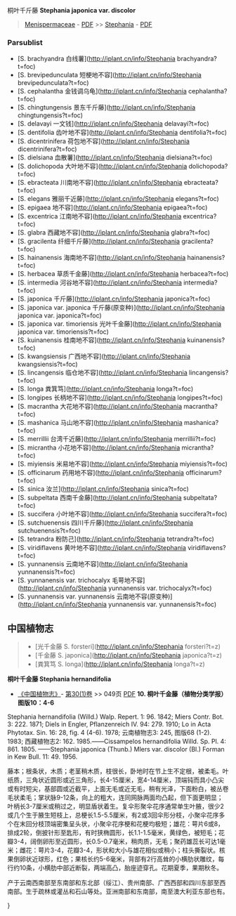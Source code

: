 桐叶千斤藤 **Stephania japonica var. discolor**

> [Menispermaceae](http://iplant.cn/info/Menispermaceae?t=foc) - [PDF](http://www.iplant.cn/foc/pdf/Menispermaceae.pdf) >> [Stephania](http://iplant.cn/info/Stephania?t=foc) - [PDF](http://www.iplant.cn/foc/pdf/Stephania.pdf)

### Parsublist

* [S.  brachyandra  白线薯](http://iplant.cn/info/Stephania brachyandra?t=foc)
* [S.  brevipedunculata  短梗地不容](http://iplant.cn/info/Stephania brevipedunculata?t=foc)
* [S.  cephalantha  金钱调乌龟](http://iplant.cn/info/Stephania cephalantha?t=foc)
* [S.  chingtungensis  景东千斤藤](http://iplant.cn/info/Stephania chingtungensis?t=foc)
* [S.  delavayi  一文钱](http://iplant.cn/info/Stephania delavayi?t=foc)
* [S.  dentifolia  齿叶地不容](http://iplant.cn/info/Stephania dentifolia?t=foc)
* [S.  dicentrinifera  荷包地不容](http://iplant.cn/info/Stephania dicentrinifera?t=foc)
* [S.  dielsiana  血散薯](http://iplant.cn/info/Stephania dielsiana?t=foc)
* [S.  dolichopoda  大叶地不容](http://iplant.cn/info/Stephania dolichopoda?t=foc)
* [S.  ebracteata  川南地不容](http://iplant.cn/info/Stephania ebracteata?t=foc)
* [S.  elegans  雅丽千近藤](http://iplant.cn/info/Stephania elegans?t=foc)
* [S.  epigaea  地不容](http://iplant.cn/info/Stephania epigaea?t=foc)
* [S.  excentrica  江南地不容](http://iplant.cn/info/Stephania excentrica?t=foc)
* [S.  glabra  西藏地不容](http://iplant.cn/info/Stephania glabra?t=foc)
* [S.  gracilenta  纤细千斤藤](http://iplant.cn/info/Stephania gracilenta?t=foc)
* [S.  hainanensis  海南地不容](http://iplant.cn/info/Stephania hainanensis?t=foc)
* [S.  herbacea  草质千金藤](http://iplant.cn/info/Stephania herbacea?t=foc)
* [S.  intermedia  河谷地不容](http://iplant.cn/info/Stephania intermedia?t=foc)
* [S.  japonica  千斤藤](http://iplant.cn/info/Stephania japonica?t=foc)
* [S.  japonica var. japonica  千斤藤(原变种)](http://iplant.cn/info/Stephania japonica var. japonica?t=foc)
* [S.  japonica var. timoriensis  光叶千金藤](http://iplant.cn/info/Stephania japonica var. timoriensis?t=foc)
* [S.  kuinanensis  桂南地不容](http://iplant.cn/info/Stephania kuinanensis?t=foc)
* [S.  kwangsiensis  广西地不容](http://iplant.cn/info/Stephania kwangsiensis?t=foc)
* [S.  lincangensis  临仓地不容](http://iplant.cn/info/Stephania lincangensis?t=foc)
* [S.  longa  粪箕笃](http://iplant.cn/info/Stephania longa?t=foc)
* [S.  longipes  长柄地不容](http://iplant.cn/info/Stephania longipes?t=foc)
* [S.  macrantha  大花地不容](http://iplant.cn/info/Stephania macrantha?t=foc)
* [S.  mashanica  马山地不容](http://iplant.cn/info/Stephania mashanica?t=foc)
* [S.  merrillii  台湾千近藤](http://iplant.cn/info/Stephania merrillii?t=foc)
* [S.  micrantha  小花地不容](http://iplant.cn/info/Stephania micrantha?t=foc)
* [S.  miyiensis  米易地不容](http://iplant.cn/info/Stephania miyiensis?t=foc)
* [S.  officinarum  药用地不容](http://iplant.cn/info/Stephania officinarum?t=foc)
* [S.  sinica  汝兰](http://iplant.cn/info/Stephania sinica?t=foc)
* [S.  subpeltata  西南千金藤](http://iplant.cn/info/Stephania subpeltata?t=foc)
* [S.  succifera  小叶地不容](http://iplant.cn/info/Stephania succifera?t=foc)
* [S.  sutchuenensis  四川千斤藤](http://iplant.cn/info/Stephania sutchuenensis?t=foc)
* [S.  tetrandra  粉防己](http://iplant.cn/info/Stephania tetrandra?t=foc)
* [S.  viridiflavens  黄叶地不容](http://iplant.cn/info/Stephania viridiflavens?t=foc)
* [S.  yunnanensis  云南地不容](http://iplant.cn/info/Stephania yunnanensis?t=foc)
* [S.  yunnanensis var. trichocalyx  毛萼地不容](http://iplant.cn/info/Stephania yunnanensis var. trichocalyx?t=foc)
* [S.  yunnanensis var. yunnanensis  云南地不容(原变种)](http://iplant.cn/info/Stephania yunnanensis var. yunnanensis?t=foc)


## 中国植物志

> * [光千金藤  S.  forsteri](http://iplant.cn/info/Stephania forsteri?t=z)
> * [千金藤  S.  japonica](http://iplant.cn/info/Stephania japonica?t=z)
> * [粪箕笃  S.  longa](http://iplant.cn/info/Stephania longa?t=z)

**桐叶千金藤 Stephania hernandifolia**

* [《中国植物志》](http://www.iplant.cn/frps)- [第30(1)卷](http://www.iplant.cn/frps/vol/30(1)) >> 049页 [PDF](http://www.iplant.cn/frps/pdf/30(1)/049a.PDF)
**10. 桐叶千金藤（植物分类学报） 图版10：4-6**

Stephania hernandifolia (Willd.) Walp. Repert. 1: 96. 1842; Miers Contr. Bot. 3: 222. 1871; Diels in Engler, Pflanzenreich IV. 94: 279. 1910; Lo in Acta Phytotax. Sin. 16: 28, fig. 4 (4-6). 1978; 云南植物志3: 245, 图版68 (1-2). 1983; 西藏植物志2: 162. 1985.——Cissampelos hernandifolia Willd. Sp. Pl. 4: 861. 1805. ——Stephania japonica (Thunb.) Mlers var. discolor (Bl.) Forman in Kew Bull. 11: 49. 1956.

藤本；根条状，木质；老茎稍木质，枝很长，卧地时在节上生不定根，被柔毛。叶纸质，三角状近圆形或近三角形，长4-15厘米，宽4-14厘米，顶端钝而具小凸尖或有时短尖，基部圆或近截平，上面无毛或近无毛，稍有光泽，下面粉白，被丛卷毛状柔毛；掌状脉9-12条，向上的粗大，连同网脉两面均凸起，但下面更明显；叶柄长3-7厘米或稍过之，明显盾状着生。复伞形聚伞花序通常单生叶腋，很少2或几个生于腋生短枝上，总梗长1.5-5.5厘米，有2或3回伞形分枝，小聚伞花序多个在末回分枝顶端密集呈头状，小聚伞花序梗和花梗均极短；雄花：萼片6或8，排成2轮，倒披针形至匙形，有时狭椭圆形，长1.1-1.5毫米，黄绿色，被短毛；花瓣3-4，阔倒卵形至近圆形，长0.5-0.7毫米，稍肉质，无毛；聚药雄蕊长可达1毫米；雌花：萼片3-4，花瓣3-4，形状和大小与雄花相似或稍小；柱头撕裂状。核果倒卵状近球形，红色；果核长约5-6毫米，背部有2行高耸的小横肋状雕纹，每行约10条，小横肋中部近断裂，两端高凸，胎座迹穿孔。花期夏季，果期秋冬。

产于云南西南部至东南部和东北部（绥江）、贵州南部、广西西部和四川东部至西南部。生于疏林或灌丛和石山等处。亚洲南部和东南部，南至澳大利亚东部也有。

}